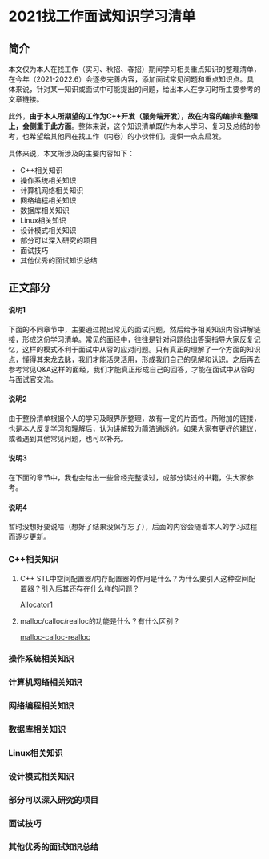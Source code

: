 # 2021找工作面试知识学习清单
## 简介
本文仅为本人在找工作（实习、秋招、春招）期间学习相关重点知识的整理清单，在今年（2021-2022.6）会逐步完善内容，添加面试常见问题和重点知识点。具体来说，针对某一知识或面试中可能提出的问题，给出本人在学习时所主要参考的文章链接。

此外，**由于本人所期望的工作为C++开发（服务端开发），故在内容的编排和整理上，会侧重于此方面**。整体来说，这个知识清单既作为本人学习、复习及总结的参考，也希望给其他同在找工作（内卷）的小伙伴们，提供一点点启发。

具体来说，本文所涉及的主要内容如下：
* C++相关知识
* 操作系统相关知识
* 计算机网络相关知识
* 网络编程相关知识
* 数据库相关知识
* Linux相关知识
* 设计模式相关知识
* 部分可以深入研究的项目
* 面试技巧
* 其他优秀的面试知识总结

## 正文部分
#### 说明1
下面的不同章节中，主要通过抛出常见的面试问题，然后给予相关知识内容讲解链接，形成这份学习清单。常见的面经中，往往是针对问题给出答案指导大家反复记忆，这样的模式不利于面试中从容的应对问题。只有真正的理解了一个方面的知识点，懂得其来龙去脉，我们才能活灵活用，形成我们自己的见解和认识。之后再去参考常见Q&A这样的面经，我们才能真正形成自己的回答，才能在面试中从容的与面试官交流。
#### 说明2
由于整份清单根据个人的学习及眼界所整理，故有一定的片面性。所附加的链接，也是本人反复学习和理解后，认为讲解较为简洁通透的。如果大家有更好的建议，或者遇到其他常见问题，也可以补充。
#### 说明3
在下面的章节中，我也会给出一些曾经完整读过，或部分读过的书籍，供大家参考。
#### 说明4
暂时没想好要说啥（想好了结果没保存忘了），后面的内容会随着本人的学习过程而逐步更新。
### C++相关知识
1. C++ STL中空间配置器/内存配置器的作用是什么？为什么要引入这种空间配置器？引入后其还存在什么样的问题？

   [Allocator1](https://www.cnblogs.com/xietianjiao/p/12344339.html "Go!") 
2. malloc/calloc/realloc的功能是什么？有什么区别？
   
   [malloc-calloc-realloc](https://blog.csdn.net/qq_38810767/article/details/85265541 "Go!")   
### 操作系统相关知识
### 计算机网络相关知识
### 网络编程相关知识
### 数据库相关知识
### Linux相关知识
### 设计模式相关知识
### 部分可以深入研究的项目
### 面试技巧
### 其他优秀的面试知识总结

